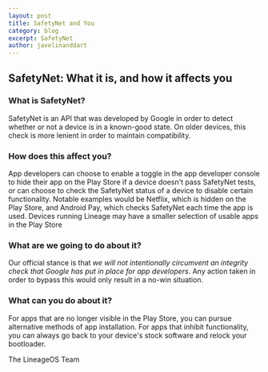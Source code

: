 ```yaml
---
layout: post
title: SafetyNet and You
category: blog
excerpt: SafetyNet
author: javelinanddart
---
```


## SafetyNet: What it is, and how it affects you

### What is SafetyNet?
SafetyNet is an API that was developed by Google in order to detect whether or not a device is in a known-good state. On older devices, this check is more lenient in order to maintain compatibility.

### How does this affect you?
App developers can choose to enable a toggle in the app developer console to hide their app on the Play Store if a device doesn't pass SafetyNet tests, or can choose to check the SafetyNet status of a device to disable certain functionality. Notable examples would be Netflix, which is hidden on the Play Store, and Android Pay, which checks SafetyNet each time the app is used. Devices running Lineage may have a smaller selection of usable apps in the Play Store

### What are we going to do about it?
Our official stance is that *we will not intentionally circumvent an integrity check that Google has put in place for app developers*. Any action taken in order to bypass this would only result in a no-win situation.

### What can you do about it?
For apps that are no longer visible in the Play Store, you can pursue alternative methods of app installation. For apps that inhibit functionality, you can always go back to your device's stock software and relock your bootloader.

The LineageOS Team
